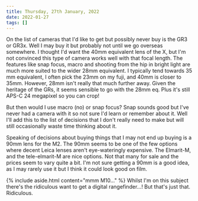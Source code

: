 ```yaml
---
title: Thursday, 27th January, 2022
date: 2022-01-27
tags: []
---
```


On the list of cameras that I'd like to get but possibly never buy is the GR3 or GR3x. Well I may buy it but probably not until we go overseas somewhere. I thought I'd want the 40mm equivalent lens of the X, but I'm not convinced this type of camera works well with that focal length. The features like snap focus, macro and shooting from the hip in bright light are much more suited to the wider 28mm equivalent. I typically tend towards 35 mm equivalent, I often pick the 23mm on my fuji, and 40mm is closer to 35mm. However, 28mm isn't really that much further away. Given the heritage of the GRs, it seems sensible to go with the 28mm eq. Plus it's still APS-C 24 megapixel so you can crop!

But then would I use macro (no) or snap focus? Snap sounds good but I've never had a camera with it so not sure I'd learn or remember about it. Well I'll add this to the list of decisions that I don't really need to make but will still occasionally waste time thinking about it.

Speaking of decisions about buying things that I may not end up buying is a 90mm lens for the M2. The 90mm seems to be one of the few options where decent Leica lenses aren't eye-wateringly expensive. The Elmarit-M, and the tele-elmarit-M are nice options. Not that many for sale and the prices seem to vary quite a bit. I'm not sure getting a 90mm is a good idea, as I may rarely use it but I think it could look good on film.

{% include aside.html content="mmm M10..." %}
Whilst I'm on this subject there's the ridiculous want to get a digital rangefinder...! But that's just that. Ridiculous.

